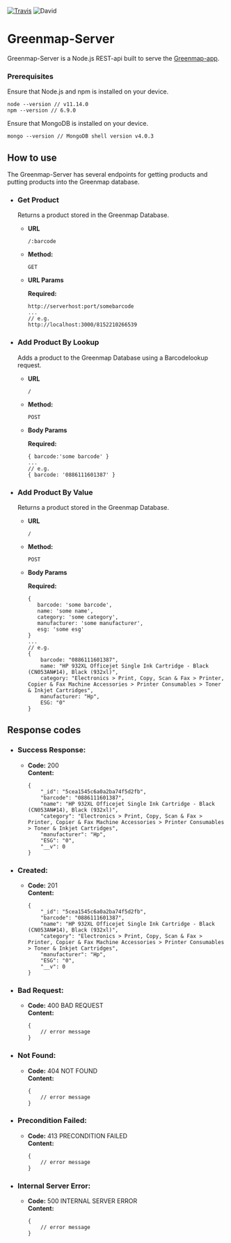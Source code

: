 [![Travis](https://travis-ci.com/reisman-internship-2019-greenmap/GreenMap-server.svg?branch=master)](https://travis-ci.com/reisman-internship-2019-greenmap/GreenMap-server)
![David](https://david-dm.org/reisman-internship-2019-greenmap/GreenMap-server.svg)

# Greenmap-Server

Greenmap-Server is a Node.js REST-api built to serve the [Greenmap-app](https://github.com/reisman-internship-2019-greenmap/GreenMap-app). 

### Prerequisites

Ensure that Node.js and npm is installed on your device.

```
node --version // v11.14.0
npm --version // 6.9.0
```

Ensure that MongoDB is installed on your device.
```
mongo --version // MongoDB shell version v4.0.3
```

**How to use**
----

The Greenmap-Server has several endpoints for getting products and putting products into the Greenmap database. 



* ### Get Product

  Returns a product stored in the Greenmap Database.
    
    * **URL**
    
      `/:barcode`
    
    * **Method:**
    
      `GET`
      
    *  **URL Params**
    
       **Required:**
     
       ```
       http://serverhost:port/somebarcode
       ... 
       // e.g.
       http://localhost:3000/8152210266539
       ```
   
* ### Add Product By Lookup

  Adds a product to the Greenmap Database using a Barcodelookup request.
    
    * **URL**
    
      `/`
    
    * **Method:**
    
      `POST`
      
    *  **Body Params**
    
       **Required:**
     
       ```
       { barcode:'some barcode' }
       ... 
       // e.g.
       { barcode: '0886111601387' }
       ```
   
* ### Add Product By Value

    Returns a product stored in the Greenmap Database.
    
    * **URL**
    
      `/`
    
    * **Method:**
    
      `POST`
      
    *  **Body Params**
    
       **Required:**
     
       ```
       { 
          barcode: 'some barcode',
          name: 'some name',
          category: 'some category',
          manufacturer: 'some manufacturer',
          esg: 'some esg'
       }
       ... 
       // e.g.
       {
           barcode: "0886111601387",
           name: "HP 932XL Officejet Single Ink Cartridge - Black (CN053AN#14), Black (932xl)",
           category: "Electronics > Print, Copy, Scan & Fax > Printer, Copier & Fax Machine Accessories > Printer Consumables > Toner & Inkjet Cartridges",
           manufacturer: "Hp",
           ESG: "0"
       }
       ```
   
**Response codes**
----        

* ### Success Response:

  * **Code:** 200 <br />
    **Content:** 
    ```
    {
        "_id": "5cea1545c6a0a2ba74f5d2fb",
        "barcode": "0886111601387",
        "name": "HP 932XL Officejet Single Ink Cartridge - Black (CN053AN#14), Black (932xl)",
        "category": "Electronics > Print, Copy, Scan & Fax > Printer, Copier & Fax Machine Accessories > Printer Consumables > Toner & Inkjet Cartridges",
        "manufacturer": "Hp",
        "ESG": "0",
        "__v": 0
    }
    ```  
    
* ### Created:

  * **Code:** 201 <br />
    **Content:** 
    ```
    {
        "_id": "5cea1545c6a0a2ba74f5d2fb",
        "barcode": "0886111601387",
        "name": "HP 932XL Officejet Single Ink Cartridge - Black (CN053AN#14), Black (932xl)",
        "category": "Electronics > Print, Copy, Scan & Fax > Printer, Copier & Fax Machine Accessories > Printer Consumables > Toner & Inkjet Cartridges",
        "manufacturer": "Hp",
        "ESG": "0",
        "__v": 0
    }
    ```
          
* ### Bad Request:

  * **Code:** 400 BAD REQUEST <br />
    **Content:** 
    ```
    {
        // error message
    }
    ```
      
* ### Not Found:

  * **Code:** 404 NOT FOUND <br />
    **Content:** 
    ```
    {
        // error message
    }
    ```
        
* ### Precondition Failed:

  * **Code:** 413 PRECONDITION FAILED <br />
    **Content:** 
    ```
    {
        // error message
    }
    ```
    
* ### Internal Server Error:

  * **Code:** 500 INTERNAL SERVER ERROR <br />
    **Content:** 
    ```
    {
        // error message
    }
    ```  